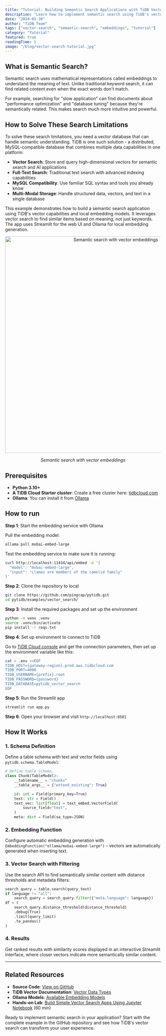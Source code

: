 ```yaml
---
title: "Tutorial: Building Semantic Search Applications with TiDB Vector"
description: "Learn how to implement semantic search using TiDB's vector capabilities and local embedding models to find content by meaning, not just keywords."
date: "2024-01-30"
author: "TiDB Team"
tags: ["vector-search", "semantic-search", "embeddings", "tutorial"]
category: "Tutorial"
featured: true
readingTime: 5
image: "/blog/vector-search-tutorial.jpg"
---
```


## What is Semantic Search?

Semantic search uses mathematical representations called embeddings to understand the meaning of text. Unlike traditional keyword search, it can find related content even when the exact words don't match.

For example, searching for "slow application" can find documents about "performance optimization" and "database tuning" because they're semantically related. This makes search much more intuitive and powerful.

## How to Solve These Search Limitations

To solve these search limitations, you need a vector database that can handle semantic understanding. TiDB is one such solution - a distributed, MySQL-compatible database that combines multiple data capabilities in one platform:

- **Vector Search**: Store and query high-dimensional vectors for semantic search and AI applications
- **Full-Text Search**: Traditional text search with advanced indexing capabilities
- **MySQL Compatibility**: Use familiar SQL syntax and tools you already know
- **Multi-Modal Storage**: Handle structured data, vectors, and text in a single database

This example demonstrates how to build a semantic search application using TiDB's vector capabilities and local embedding models. It leverages vector search to find similar items based on meaning, not just keywords. The app uses Streamlit for the web UI and Ollama for local embedding generation.

<p align="center">
  <img width="700" alt="Semantic search with vector embeddings" src="https://github.com/user-attachments/assets/6d7783a5-ce9c-4dcc-8b95-49d5f0ca735a" />
  <p align="center"><i>Semantic search with vector embeddings</i></p>
</p>

## Prerequisites

- **Python 3.10+**
- **A TiDB Cloud Starter cluster**: Create a free cluster here: [tidbcloud.com](https://tidbcloud.com/?utm_source=github&utm_medium=referral&utm_campaign=pytidb_readme)
- **Ollama**: You can install it from [Ollama](https://ollama.com/download)

## How to run

**Step 1**: Start the embedding service with Ollama

Pull the embedding model:

```bash
ollama pull mxbai-embed-large
```

Test the embedding service to make sure it is running:

```bash
curl http://localhost:11434/api/embed -d '{
  "model": "mxbai-embed-large",
  "input": "Llamas are members of the camelid family"
}'
```

**Step 2**: Clone the repository to local

```bash
git clone https://github.com/pingcap/pytidb.git
cd pytidb/examples/vector_search/
```

**Step 3**: Install the required packages and set up the environment

```bash
python -m venv .venv
source .venv/bin/activate
pip install -r reqs.txt
```

**Step 4**: Set up environment to connect to TiDB

Go to [TiDB Cloud console](https://tidbcloud.com/clusters) and get the connection parameters, then set up the environment variable like this:

```bash
cat > .env <<EOF
TIDB_HOST={gateway-region}.prod.aws.tidbcloud.com
TIDB_PORT=4000
TIDB_USERNAME={prefix}.root
TIDB_PASSWORD={password}
TIDB_DATABASE=pytidb_vector_search
EOF
```

**Step 5**: Run the Streamlit app

```bash
streamlit run app.py
```

**Step 6**: Open your browser and visit `http://localhost:8501`

## How It Works

### 1. Schema Definition

Define a table schema with text and vector fields using `pytidb.schema.TableModel`:

```python
# Define table schema.
class Chunk(TableModel):
    __tablename__ = "chunks"
    __table_args__ = {"extend_existing": True}

    id: int = Field(primary_key=True)
    text: str = Field()
    text_vec: list[float] = text_embed.VectorField(
        source_field="text",
    )
    meta: dict = Field(sa_type=JSON)
```

### 2. Embedding Function

Configure automatic embedding generation with `EmbeddingFunction("ollama/mxbai-embed-large")` - vectors are automatically generated when inserting text.

### 3. Vector Search with Filtering

Use the search API to find semantically similar content with distance thresholds and metadata filters:

```python
search_query = table.search(query_text)
if language != "all":
    search_query = search_query.filter({"meta.language": language})
df = (
    search_query.distance_threshold(distance_threshold)
    .debug(True)
    .limit(query_limit)
    .to_pandas()
)
```

### 4. Results

Get ranked results with similarity scores displayed in an interactive Streamlit interface, where closer vectors indicate more semantically similar content.

---

## Related Resources

- **Source Code**: [View on GitHub](https://github.com/pingcap/pytidb/tree/main/examples/vector_search)
- **TiDB Vector Documentation**: [Vector Data Types](https://docs.pingcap.com/tidb/stable/vector-search-overview)
- **Ollama Models**: [Available Embedding Models](https://ollama.com/library)
- **Hands-on Lab**: [Build Simple Vector Search Apps Using Jupyter Notebook](https://labs.tidb.io/lab?preview=demo_408) (60 min)

Ready to implement semantic search in your application? Start with the complete example in the GitHub repository and see how TiDB's vector search can transform your user experience.